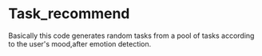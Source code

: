 # Task_recommend
Basically this code generates random tasks from a pool of tasks according to the user's mood,after emotion detection.


